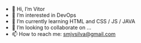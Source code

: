 - 👋 Hi, I’m Vitor
- 👀 I’m interested in DevOps
- 🌱 I’m currently learning HTML and CSS / JS / JAVA 
- 💞️ I’m looking to collaborate on ...
- 📫 How to reach me: smjvsilva@gmail.com

<!---
PinheiroJV/PinheiroJV is a ✨ special ✨ repository because its `README.md` (this file) appears on your GitHub profile.
You can click the Preview link to take a look at your changes.
--->
